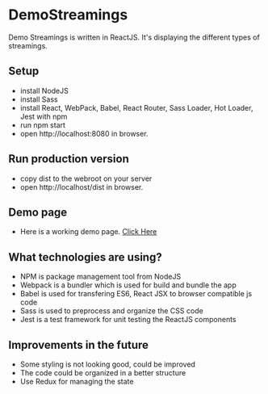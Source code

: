 # DemoStreamings
Demo Streamings is written in ReactJS. It's displaying the different types of streamings.

## Setup
* install NodeJS
* install Sass 
* install React, WebPack, Babel, React Router, Sass Loader, Hot Loader, Jest with npm
* run npm start
* open http://localhost:8080 in browser.

## Run production version
* copy dist to the webroot on your server
* open http://localhost/dist in browser.

## Demo page
* Here is a working demo page. [Click Here](https://www.itvsn.com.au/php_apps/test/uploader/dist)

## What technologies are using?
* NPM is package management tool from NodeJS
* Webpack is a bundler which is used for build and bundle the app
* Babel is used for transfering ES6, React JSX to browser compatible js code
* Sass is used to preprocess and organize the CSS code
* Jest is a test framework for unit testing the ReactJS components

## Improvements in the future
* Some styling is not looking good, could be improved
* The code could be organized in a better structure
* Use Redux for managing the state

